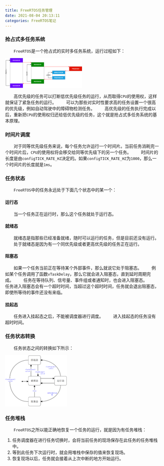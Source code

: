 ```yaml
---
title: FreeRTOS任务管理
date: 2021-08-04 20:13:11
categories: FreeRTOS笔记
---
```

### 抢占式多任务系统

&emsp;&emsp;`FreeRTOS`是一个抢占式的实时多任务系统，运行过程如下：

<img src="./FreeRTOS任务管理/抢占式多任务系统.png" width=50%>

&emsp;&emsp;高优先级的任务可以打断低优先级任务的运行，从而取得`CPU`的使用权，这样就保证了紧急任务的运行。
&emsp;&emsp;可以为那些对实时性要求高的任务设置一个很高的优先级，例如自动驾驶中的障碍物检测任务。
&emsp;&emsp;高优先级的任务执行完成以后，重新把`CPU`的使用权归还给低优先级的任务，这个就是抢占式多任务系统的基本原理。

### 时间片调度

&emsp;&emsp;对于同等优先级任务来说，每个任务允许运行一个时间片。当前任务消耗完一个时间片后，`CPU`的使用权将会移交给同等优先级下的另一个任务。
&emsp;&emsp;时间片的长度是由`configTICK_RATE_HZ`决定的。如果`configTICK_RATE_HZ`为`1000`，那么一个时间片的长度就是`1ms`。

### 任务状态

&emsp;&emsp;`FreeRTOS`中的任务永远处于下面几个状态中的某一个：

#### 运行态

&emsp;&emsp;当一个任务正在运行时，那么这个任务就处于运行态。

#### 就绪态

&emsp;&emsp;就绪态是指那些已经准备就绪，随时可以运行的任务，但是目前还没有运行。
&emsp;&emsp;处于就绪态是因为有一个同优先级或者更高优先级的任务正在运行。

#### 阻塞态

&emsp;&emsp;如果一个任务当前正在等待某个外部事件，那么就说它处于阻塞态。
&emsp;&emsp;例如某个任务调用了函数`vTaskDelay`，那么它就会进入阻塞态，直到延时周期完成。
&emsp;&emsp;任务在等待队列、信号量、事件组或者通知时，也会进入阻塞态。
&emsp;&emsp;任务进入阻塞态会有一个超时时间，当超过这个超时时间，任务就会退出阻塞态，即使所等待的事件还没有来临。

#### 挂起态

&emsp;&emsp;任务进入挂起态之后，不能被调度器进行调度。
&emsp;&emsp;进入挂起态的任务没有超时时间。

### 任务状态转换

&emsp;&emsp;任务状态之间的转换如下所示：

<img src="./FreeRTOS任务管理/任务状态转换.png" width=40%>

### 任务堆栈

&emsp;&emsp;`FreeRTOS`之所以能正确地恢复一个任务的运行，就是因为有任务堆栈：

1. 任务调度器在进行任务切换时，会将当前任务的现场保存在此任务的任务堆栈中。
2. 等到此任务下次运行时，就会用堆栈中保存的值来恢复现场。
3. 恢复现场以后，任务就会接着从上次中断的地方开始运行。